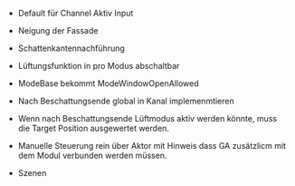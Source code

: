 - Default für Channel Aktiv Input
- Neigung der Fassade
- Schattenkantennachführung

- Lüftungsfunktion in pro Modus abschaltbar
- ModeBase bekommt ModeWindowOpenAllowed
- Nach Beschattungsende global in Kanal implemenmtieren
- Wenn nach Beschattungsende Lüftmodus aktiv werden könnte, muss die Target Position ausgewertet werden.
- Manuelle Steuerung rein über Aktor mit Hinweis dass GA zusätzlicm mit dem Modul verbunden werden müssen.
- Szenen 